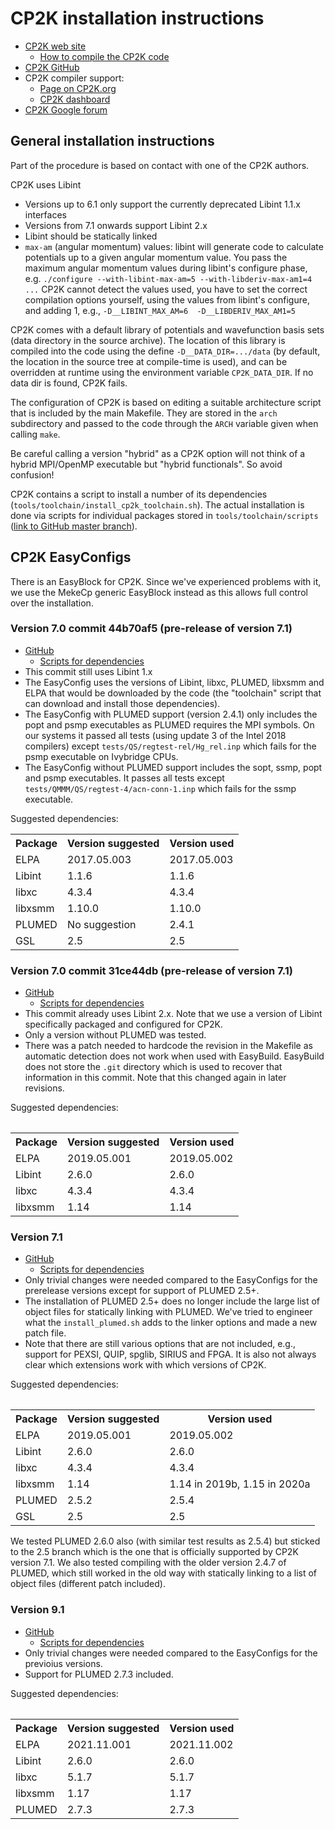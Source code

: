 # CP2K installation instructions

* [CP2K web site](https://www.cp2k.org/)
    * [How to compile the CP2K code](https://www.cp2k.org/howto:compile)
* [CP2K GitHub](https://github.com/cp2k/cp2k)
* CP2K compiler support:
    * [Page on CP2K.org](https://www.cp2k.org/dev:compiler_support)
    * [CP2K dashboard](https://dashboard.cp2k.org/)
* [CP2K Google forum](https://groups.google.com/forum/#!forum/cp2k)

## General installation instructions

Part of the procedure is based on contact with one of the CP2K authors.

CP2K uses Libint
* Versions up to 6.1 only support the currently deprecated Libint 1.1.x interfaces
* Versions from 7.1 onwards support Libint 2.x
* Libint should be statically linked
* ``max-am`` (angular momentum) values: libint will generate code to calculate potentials 
  up to a given angular momentum value.  You pass the maximum angular momentum values 
  during libint's configure phase, e.g.
  ``./configure --with-libint-max-am=5 --with-libderiv-max-am1=4 ...``
  CP2K cannot detect the values used, you have to set the correct compilation options yourself,
  using the values from libint's configure, and adding 1, e.g.,
  ``-D__LIBINT_MAX_AM=6  -D__LIBDERIV_MAX_AM1=5``
    
CP2K comes with a default library of potentials and wavefunction basis sets
(data directory in the source archive). The location of this library is compiled
into the code using the define
``-D__DATA_DIR=.../data``
(by default, the location in the source tree at compile-time is used), and can be
overridden at runtime using the environment variable ``CP2K_DATA_DIR``.
If no data dir is found, CP2K fails.

The configuration of CP2K is based on editing a suitable architecture script that is
included by the main Makefile. They are stored in the ``arch`` subdirectory and
passed to the code through the ``ARCH`` variable given when calling ``make``.

Be careful calling a version "hybrid" as a CP2K option will not think of a 
hybrid MPI/OpenMP executable but "hybrid functionals". So avoid confusion!

CP2K contains a script to install a number of its dependencies 
(``tools/toolchain/install_cp2k_toolchain.sh``). The actual installation
is done via scripts for individual packages stored in 
``tools/toolchain/scripts`` 
([link to GitHub master branch](https://github.com/cp2k/cp2k/tree/master/tools/toolchain/scripts)).

## CP2K EasyConfigs

There is an EasyBlock for CP2K. Since we've experienced problems with it,
we use the MekeCp generic EasyBlock instead as this allows full control over
the installation.

### Version 7.0 commit 44b70af5 (pre-release of version 7.1)

* [GitHub](https://github.com/cp2k/cp2k/tree/31ce44dbd3bfa7bf5ad1bc85906630d9ce148c5d)
     * [Scripts for dependencies](https://github.com/cp2k/cp2k/tree/31ce44dbd3bfa7bf5ad1bc85906630d9ce148c5d/tools/toolchain/scripts)
* This commit still uses Libint 1.x
* The EasyConfig uses the versions of Libint, libxc, PLUMED, libxsmm and ELPA that
  would be downloaded by the code (the "toolchain" script that can download and
  install those dependencies).
* The EasyConfig with PLUMED support (version 2.4.1) only includes the popt and psmp
  executables as PLUMED requires the MPI symbols. 
  On our systems it passed all tests (using update 3 of the Intel 2018 
  compilers) except ``tests/QS/regtest-rel/Hg_rel.inp`` which fails for the
  psmp executable on Ivybridge CPUs.
* The EasyConfig without PLUMED support includes the sopt, ssmp, popt and psmp
  executables. 
  It passes all tests except ``tests/QMMM/QS/regtest-4/acn-conn-1.inp`` which fails
  for the ssmp executable.

Suggested dependencies:
<table>
  <tr><th>Package</th><th>Version suggested</th><th>Version used</th></tr>
  <tr><td>ELPA</td>   <td>2017.05.003</td>  <td>2017.05.003</td></tr>
  <tr><td>Libint</td> <td>1.1.6</td>        <td>1.1.6</td></tr>
  <tr><td>libxc</td>  <td>4.3.4</td>        <td>4.3.4</td></tr>
  <tr><td>libxsmm</td><td>1.10.0</td>       <td>1.10.0</td></tr>
  <tr><td>PLUMED</td> <td>No suggestion</td><td>2.4.1</td></tr>
  <tr><td>GSL</td>    <td>2.5</td>          <td>2.5</td></tr>
<table>


### Version 7.0 commit 31ce44db (pre-release of version 7.1)

* [GitHub](https://github.com/cp2k/cp2k/tree/44b70af5aa9628cb07451649d52548a7bc5d8de1)
     * [Scripts for dependencies](https://github.com/cp2k/cp2k/tree/44b70af5aa9628cb07451649d52548a7bc5d8de1/tools/toolchain/scripts)
* This commit already uses Libint 2.x. Note that we use a version of Libint
  specifically packaged and configured for CP2K.
* Only a version without PLUMED was tested.
* There was a patch needed to hardcode the revision in the Makefile as automatic
  detection does not work when used with EasyBuild. EasyBuild does not store
  the ``.git`` directory which is used to recover that information in this
  commit. Note that this changed again in later revisions.

Suggested dependencies:
<table>
  <tr><th>Package</th><th>Version suggested</th><th>Version used</th></tr>
  <tr><td>ELPA</td>   <td>2019.05.001</td>  <td>2019.05.002</td></tr>
  <tr><td>Libint</td> <td>2.6.0</td>        <td>2.6.0</td></tr>
  <tr><td>libxc</td>  <td>4.3.4</td>        <td>4.3.4</td></tr>
  <tr><td>libxsmm</td><td>1.14</td>         <td>1.14</td></tr>
<table>


### Version 7.1

* [GitHub](https://github.com/cp2k/cp2k/tree/support/v7.1)
     * [Scripts for dependencies](https://github.com/cp2k/cp2k/tree/support/v7.1/tools/toolchain/scripts)
* Only trivial changes were needed compared to the EasyConfigs for the prerelease versions 
  except for support of PLUMED 2.5+.
* The installation of PLUMED 2.5+ does no longer include the large list of object files 
  for statically linking with PLUMED. We've tried to engineer what the ``install_plumed.sh``
  adds to the linker options and made a new patch file. 
* Note that there are still various options that are not included, e.g., support for 
  PEXSI, QUIP, spglib, SIRIUS and FPGA. It is also not always clear which extensions 
  work with which versions of CP2K.

Suggested dependencies:
<table>
  <tr><th>Package</th><th>Version suggested</th><th>Version used</th></tr>
  <tr><td>ELPA</td>   <td>2019.05.001</td>  <td>2019.05.002</td></tr>
  <tr><td>Libint</td> <td>2.6.0</td>        <td>2.6.0</td></tr>
  <tr><td>libxc</td>  <td>4.3.4</td>        <td>4.3.4</td></tr>
  <tr><td>libxsmm</td><td>1.14</td>         <td>1.14 in 2019b, 1.15 in 2020a</td></tr>
  <tr><td>PLUMED</td> <td>2.5.2</td>        <td>2.5.4</td></tr>
  <tr><td>GSL</td>    <td>2.5</td>          <td>2.5</td></tr>
<table>

We tested PLUMED 2.6.0 also (with similar test results as 2.5.4)
but sticked to the 2.5 branch which is the one that is 
officially supported by CP2K version 7.1. We also tested compiling with the older
version 2.4.7 of PLUMED, which still worked in the old way with statically linking
to a list of object files (different patch included).


### Version 9.1

* [GitHub](https://github.com/cp2k/cp2k/tree/support/v9.1)
     * [Scripts for dependencies](https://github.com/cp2k/cp2k/tree/support/v9.1/tools/toolchain/scripts)
* Only trivial changes were needed compared to the EasyConfigs for the previoius versions.
* Support for PLUMED 2.7.3 included.

Suggested dependencies:
<table>
  <tr><th>Package</th><th>Version suggested</th><th>Version used</th></tr>
  <tr><td>ELPA</td>   <td>2021.11.001</td>  <td>2021.11.002</td></tr>
  <tr><td>Libint</td> <td>2.6.0</td>        <td>2.6.0</td></tr>
  <tr><td>libxc</td>  <td>5.1.7</td>        <td>5.1.7</td></tr>
  <tr><td>libxsmm</td><td>1.17</td>         <td>1.17</td></tr>
  <tr><td>PLUMED</td> <td>2.7.3</td>        <td>2.7.3</td></tr>
<table>
